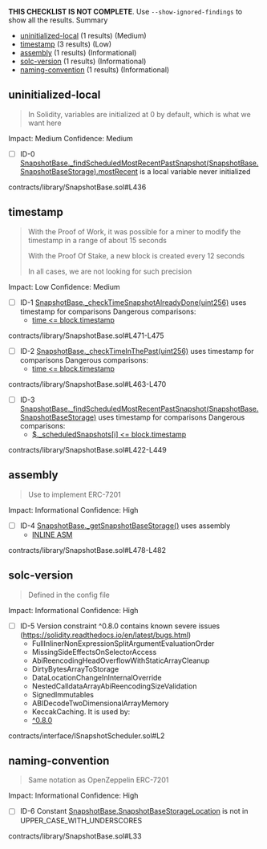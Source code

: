 **THIS CHECKLIST IS NOT COMPLETE**. Use `--show-ignored-findings` to show all the results.
Summary
 - [uninitialized-local](#uninitialized-local) (1 results) (Medium)
 - [timestamp](#timestamp) (3 results) (Low)
 - [assembly](#assembly) (1 results) (Informational)
 - [solc-version](#solc-version) (1 results) (Informational)
 - [naming-convention](#naming-convention) (1 results) (Informational)
## uninitialized-local

> In Solidity, variables are initialized at 0 by default, which is what we want here

Impact: Medium
Confidence: Medium
 - [ ] ID-0
[SnapshotBase._findScheduledMostRecentPastSnapshot(SnapshotBase.SnapshotBaseStorage).mostRecent](contracts/library/SnapshotBase.sol#L436) is a local variable never initialized

contracts/library/SnapshotBase.sol#L436

## timestamp

> With the Proof of Work, it was possible for a miner to modify the timestamp in a range of about 15 seconds
>
> With the Proof Of Stake, a new block is created every 12 seconds
>
> In all cases, we are not looking for such precision

Impact: Low
Confidence: Medium
 - [ ] ID-1
	[SnapshotBase._checkTimeSnapshotAlreadyDone(uint256)](contracts/library/SnapshotBase.sol#L471-L475) uses timestamp for comparisons
	Dangerous comparisons:
	- [time <= block.timestamp](contracts/library/SnapshotBase.sol#L472)

contracts/library/SnapshotBase.sol#L471-L475


 - [ ] ID-2
	[SnapshotBase._checkTimeInThePast(uint256)](contracts/library/SnapshotBase.sol#L463-L470) uses timestamp for comparisons
	Dangerous comparisons:
	- [time <= block.timestamp](contracts/library/SnapshotBase.sol#L464)

contracts/library/SnapshotBase.sol#L463-L470


 - [ ] ID-3
	[SnapshotBase._findScheduledMostRecentPastSnapshot(SnapshotBase.SnapshotBaseStorage)](contracts/library/SnapshotBase.sol#L422-L449) uses timestamp for comparisons
	Dangerous comparisons:
	- [$._scheduledSnapshots[i] <= block.timestamp](contracts/library/SnapshotBase.sol#L440)

contracts/library/SnapshotBase.sol#L422-L449

## assembly

> Use to implement ERC-7201

Impact: Informational
Confidence: High
 - [ ] ID-4
	[SnapshotBase._getSnapshotBaseStorage()](contracts/library/SnapshotBase.sol#L478-L482) uses assembly
	- [INLINE ASM](contracts/library/SnapshotBase.sol#L479-L481)

contracts/library/SnapshotBase.sol#L478-L482

## solc-version

> Defined in the config file

Impact: Informational
Confidence: High

 - [ ] ID-5
	Version constraint ^0.8.0 contains known severe issues (https://solidity.readthedocs.io/en/latest/bugs.html)
	- FullInlinerNonExpressionSplitArgumentEvaluationOrder
	- MissingSideEffectsOnSelectorAccess
	- AbiReencodingHeadOverflowWithStaticArrayCleanup
	- DirtyBytesArrayToStorage
	- DataLocationChangeInInternalOverride
	- NestedCalldataArrayAbiReencodingSizeValidation
	- SignedImmutables
	- ABIDecodeTwoDimensionalArrayMemory
	- KeccakCaching.
	It is used by:
	- [^0.8.0](contracts/interface/ISnapshotScheduler.sol#L2)

contracts/interface/ISnapshotScheduler.sol#L2

## naming-convention

> Same notation as OpenZeppelin ERC-7201

Impact: Informational
Confidence: High
 - [ ] ID-6
Constant [SnapshotBase.SnapshotBaseStorageLocation](contracts/library/SnapshotBase.sol#L33) is not in UPPER_CASE_WITH_UNDERSCORES

contracts/library/SnapshotBase.sol#L33

